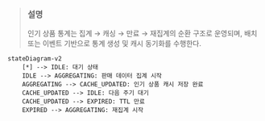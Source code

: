 > ### 설명 
> 인기 상품 통계는 집계 → 캐싱 → 만료 → 재집계의 순환 구조로 운영되며,
배치 또는 이벤트 기반으로 통계 생성 및 캐시 동기화를 수행한다.

```mermaid
stateDiagram-v2
    [*] --> IDLE: 대기 상태
    IDLE --> AGGREGATING: 판매 데이터 집계 시작
    AGGREGATING --> CACHE_UPDATED: 인기 상품 캐시 저장 완료
    CACHE_UPDATED --> IDLE: 다음 주기 대기
    CACHE_UPDATED --> EXPIRED: TTL 만료
    EXPIRED --> AGGREGATING: 재집계 시작
```
